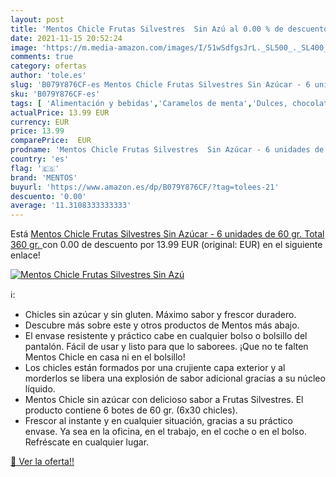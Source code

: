 ```yaml
---
layout: post
title: 'Mentos Chicle Frutas Silvestres  Sin Azú al 0.00 % de descuento'
date: 2021-11-15 20:52:24
image: 'https://m.media-amazon.com/images/I/51wSdfgsJrL._SL500_._SL400_.jpg'
comments: true
category: ofertas
author: 'tole.es'
slug: 'B079Y876CF-es Mentos Chicle Frutas Silvestres Sin Azúcar - 6 unidades de...'
sku: 'B079Y876CF-es'
tags: [ 'Alimentación y bebidas','Caramelos de menta','Dulces, chocolates y chicles','azúcar','mentos', ]
actualPrice: 13.99 EUR
currency: EUR
price: 13.99
comparePrice:  EUR
prodname: 'Mentos Chicle Frutas Silvestres  Sin Azúcar - 6 unidades de 60 gr.  Total 360 gr. '
country: 'es'
flag: '🇪🇸'
brand: 'MENTOS'
buyurl: 'https://www.amazon.es/dp/B079Y876CF/?tag=tolees-21'
descuento: '0.00'
average: '11.3108333333333'
---
```


Está [Mentos Chicle Frutas Silvestres  Sin Azúcar - 6 unidades de 60 gr.  Total 360 gr. ](https://www.amazon.es/dp/B079Y876CF/?tag=tolees-21) con 0.00 de descuento por 13.99 EUR (original:  EUR) en el siguiente enlace!

[![Mentos Chicle Frutas Silvestres  Sin Azú](https://m.media-amazon.com/images/I/51wSdfgsJrL._SL500_._SL400_.jpg)](https://www.amazon.es/dp/B079Y876CF/?tag=tolees-21)

ℹ️:

- Chicles sin azúcar y sin gluten. Máximo sabor y frescor duradero.
- Descubre más sobre este y otros productos de Mentos más abajo.
- El envase resistente y práctico cabe en cualquier bolso o bolsillo del pantalón. Fácil de usar y listo para que lo saborees. ¡Que no te falten Mentos Chicle en casa ni en el bolsillo!
- Los chicles están formados por una crujiente capa exterior y al morderlos se libera una explosión de sabor adicional gracias a su núcleo líquido.
- Mentos Chicle sin azúcar con delicioso sabor a Frutas Silvestres. El producto contiene 6 botes de 60 gr. (6x30 chicles).
- Frescor al instante y en cualquier situación, gracias a su práctico envase. Ya sea en la oficina, en el trabajo, en el coche o en el bolso. Refréscate en cualquier lugar.

[🛒 Ver la oferta!!](https://www.amazon.es/dp/B079Y876CF/?tag=tolees-21)
